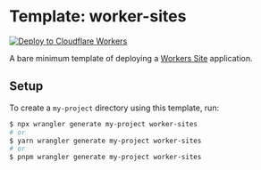 # Template: worker-sites

[![Deploy to Cloudflare Workers](https://deploy.workers.cloudflare.com/button)](https://deploy.workers.cloudflare.com/?url=https://github.com/cloudflare/templates/tree/main/worker-sites)

A bare minimum template of deploying a [Workers Site](https://developers.cloudflare.com/workers/platform/sites/) application.

## Setup

To create a `my-project` directory using this template, run:

```sh
$ npx wrangler generate my-project worker-sites
# or
$ yarn wrangler generate my-project worker-sites
# or
$ pnpm wrangler generate my-project worker-sites
```

